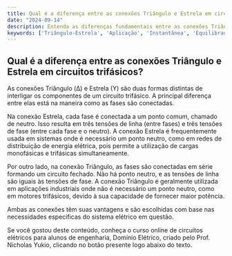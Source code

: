 ```yaml
---
title: Qual é a diferença entre as conexões Triângulo e Estrela em circuitos trifásicos?
date: "2024-09-14"
description: Entenda as diferenças fundamentais entre as conexões Triângulo e Estrela em circuitos trifásicos e suas aplicações práticas.
keywords: ['Triângulo-Estrela', 'Aplicação', 'Instantânea', 'Equilibrado', 'Usado', 'Monofásico', 'Iniciais']
---
```


## Qual é a diferença entre as conexões Triângulo e Estrela em circuitos trifásicos?

As conexões Triângulo (Δ) e Estrela (Y) são duas formas distintas de interligar os componentes de um circuito trifásico. A principal diferença entre elas está na maneira como as fases são conectadas.

Na conexão Estrela, cada fase é conectada a um ponto comum, chamado de neutro. Isso resulta em três tensões de linha (entre fases) e três tensões de fase (entre cada fase e o neutro). A conexão Estrela é frequentemente usada em sistemas onde é necessário um ponto neutro, como em redes de distribuição de energia elétrica, pois permite a utilização de cargas monofásicas e trifásicas simultaneamente.

Por outro lado, na conexão Triângulo, as fases são conectadas em série formando um circuito fechado. Não há ponto neutro, e as tensões de linha são iguais às tensões de fase. A conexão Triângulo é geralmente utilizada em aplicações industriais onde não é necessário um ponto neutro, como em motores trifásicos, devido à sua capacidade de fornecer maior potência.

Ambas as conexões têm suas vantagens e são escolhidas com base nas necessidades específicas do sistema elétrico em questão.

Se você gostou deste conteúdo, conheça o curso online de circuitos elétricos para alunos de engenharia, Domínio Elétrico, criado pelo Prof. Nicholas Yukio, clicando no botão presente logo abaixo do texto.